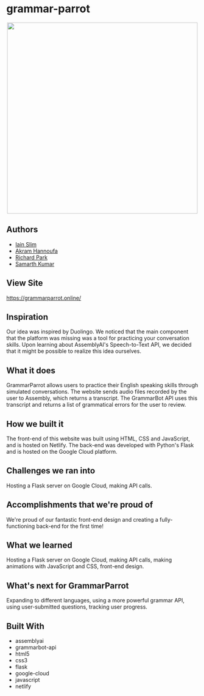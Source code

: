 # grammar-parrot

<p align="center">
	<img src="https://github.com/kumars38/grammar-parrot/blob/main/img/bird.png" width = 500px/>
</p>

## Authors
 - [Iain Slim](https://github.com/iainslim)
 - [Akram Hannoufa](https://github.com/ak-hannou)
 - [Richard Park](https://github.com/parks110)
 - [Samarth Kumar](https://github.com/kumars38)

## View Site
https://grammarparrot.online/

## Inspiration
Our idea was inspired by Duolingo. We noticed that the main component that the platform was missing was a tool for practicing your conversation skills. Upon learning about AssemblyAI's Speech-to-Text API, we decided that it might be possible to realize this idea ourselves.

## What it does
GrammarParrot allows users to practice their English speaking skills through simulated conversations. The website sends audio files recorded by the user to Assembly, which returns a transcript. The GrammarBot API uses this transcript and returns a list of grammatical errors for the user to review.

## How we built it
The front-end of this website was built using HTML, CSS and JavaScript, and is hosted on Netlify. The back-end was developed with Python's Flask and is hosted on the Google Cloud platform.

## Challenges we ran into
Hosting a Flask server on Google Cloud, making API calls.

## Accomplishments that we're proud of
We're proud of our fantastic front-end design and creating a fully-functioning back-end for the first time!

## What we learned
Hosting a Flask server on Google Cloud, making API calls, making animations with JavaScript and CSS, front-end design.

## What's next for GrammarParrot
Expanding to different languages, using a more powerful grammar API, using user-submitted questions, tracking user progress.

## Built With
 - assemblyai
 - grammarbot-api
 - html5
 - css3
 - flask
 - google-cloud
 - javascript
 - netlify
